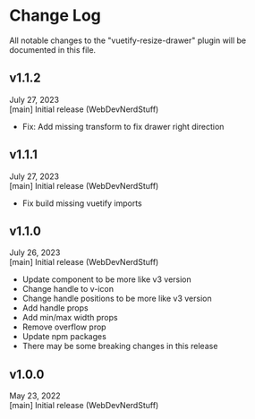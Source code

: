 # Change Log
All notable changes to the "vuetify-resize-drawer" plugin will be documented in this file.

## v1.1.2
July 27, 2023  
[main] Initial release (WebDevNerdStuff)
* Fix: Add missing transform to fix drawer right direction

## v1.1.1
July 27, 2023  
[main] Initial release (WebDevNerdStuff)
* Fix build missing vuetify imports

## v1.1.0
July 26, 2023  
[main] Initial release (WebDevNerdStuff)
* Update component to be more like v3 version
* Change handle to v-icon
* Change handle positions to be more like v3 version
* Add handle props
* Add min/max width props
* Remove overflow prop
* Update npm packages
* There may be some breaking changes in this release

## v1.0.0
May 23, 2022  
[main] Initial release (WebDevNerdStuff)
